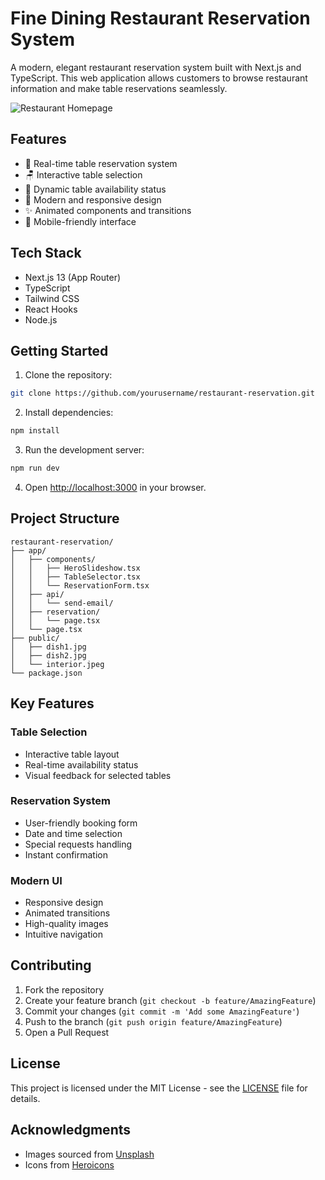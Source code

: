 # Fine Dining Restaurant Reservation System

A modern, elegant restaurant reservation system built with Next.js and TypeScript. This web application allows customers to browse restaurant information and make table reservations seamlessly.

![Restaurant Homepage](public/interior.jpeg)

## Features

- 📅 Real-time table reservation system
- 🪑 Interactive table selection
- 💫 Dynamic table availability status
- 🎨 Modern and responsive design
- ✨ Animated components and transitions
- 📱 Mobile-friendly interface

## Tech Stack

- Next.js 13 (App Router)
- TypeScript
- Tailwind CSS
- React Hooks
- Node.js

## Getting Started

1. Clone the repository:
```bash
git clone https://github.com/yourusername/restaurant-reservation.git
```

2. Install dependencies:
```bash
npm install
```

3. Run the development server:
```bash
npm run dev
```

4. Open [http://localhost:3000](http://localhost:3000) in your browser.

## Project Structure

```plaintext
restaurant-reservation/
├── app/
│   ├── components/
│   │   ├── HeroSlideshow.tsx
│   │   ├── TableSelector.tsx
│   │   └── ReservationForm.tsx
│   ├── api/
│   │   └── send-email/
│   ├── reservation/
│   │   └── page.tsx
│   └── page.tsx
├── public/
│   ├── dish1.jpg
│   ├── dish2.jpg
│   └── interior.jpeg
└── package.json
```

## Key Features

### Table Selection
- Interactive table layout
- Real-time availability status
- Visual feedback for selected tables

### Reservation System
- User-friendly booking form
- Date and time selection
- Special requests handling
- Instant confirmation

### Modern UI
- Responsive design
- Animated transitions
- High-quality images
- Intuitive navigation

## Contributing

1. Fork the repository
2. Create your feature branch (`git checkout -b feature/AmazingFeature`)
3. Commit your changes (`git commit -m 'Add some AmazingFeature'`)
4. Push to the branch (`git push origin feature/AmazingFeature`)
5. Open a Pull Request

## License

This project is licensed under the MIT License - see the [LICENSE](LICENSE) file for details.

## Acknowledgments

- Images sourced from [Unsplash](https://unsplash.com)
- Icons from [Heroicons](https://heroicons.com)
